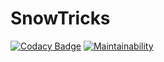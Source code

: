 # SnowTricks

[![Codacy Badge](https://api.codacy.com/project/badge/Grade/5ac297342e0c4aa5b81df339cef44de2)](https://www.codacy.com/manual/damientabet/SnowTricks?utm_source=github.com&amp;utm_medium=referral&amp;utm_content=damientabet/SnowTricks&amp;utm_campaign=Badge_Grade)
[![Maintainability](https://api.codeclimate.com/v1/badges/5d67cd3023b7a66e0d21/maintainability)](https://codeclimate.com/github/damientabet/SnowTricks/maintainability)  